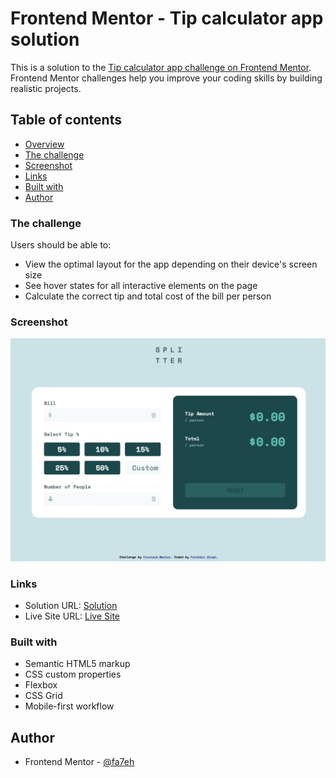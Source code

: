# Frontend Mentor - Tip calculator app solution

This is a solution to the [Tip calculator app challenge on Frontend Mentor](https://www.frontendmentor.io/challenges/tip-calculator-app-ugJNGbJUX). Frontend Mentor challenges help you improve your coding skills by building realistic projects.

## Table of contents

- [Overview](#overview)
- [The challenge](#the-challenge)
- [Screenshot](#screenshot)
- [Links](#links)
- [Built with](#built-with)
- [Author](#author)

### The challenge

Users should be able to:

- View the optimal layout for the app depending on their device's screen size
- See hover states for all interactive elements on the page
- Calculate the correct tip and total cost of the bill per person

### Screenshot

![](./images/Screenshot.jpg)

### Links

- Solution URL: [Solution](https://www.frontendmentor.io/solutions/age-calculator-responsive-html-css-js-FbTDFIqfCJ)
- Live Site URL: [Live Site](https://singhfatehbir.github.io/Age-Calculator-FEM/)

### Built with

- Semantic HTML5 markup
- CSS custom properties
- Flexbox
- CSS Grid
- Mobile-first workflow

## Author

- Frontend Mentor - [@fa7eh](https://www.frontendmentor.io/profile/fa7eh)

